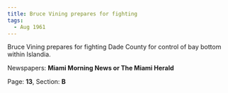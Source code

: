 ```yaml
---  
title: Bruce Vining prepares for fighting  
tags:  
  - Aug 1961  
---  
```

  
Bruce Vining prepares for fighting Dade County for control of bay bottom within Islandia.  
  
Newspapers: **Miami Morning News or The Miami Herald**  
  
Page: **13**, Section: **B** 
